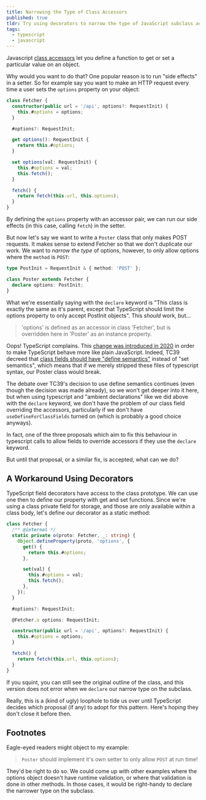 ```yaml
---
title: Narrowing the Type of Class Accessors
published: true
tldr: Try using decorators to narrow the type of JavaScript subclass accessors
tags:
  - typescript
  - javascript
---
```


Javascript [class accessors][accessors] let you define a function to get or set
a particular value on an object.

Why would you want to do that? One popular reason is to run "side effects" in a
setter. So for example say you want to make an HTTP request every time a user
sets the `options` property on your object:
 
```ts
class Fetcher {
  constructor(public url = '/api', options?: RequestInit) {
    this.#options = options;
  }

  #options?: RequestInit;

  get options(): RequestInit {
    return this.#options;
  }

  set options(val: RequestInit) {
    this.#options = val;
    this.fetch();
  }

  fetch() {
    return fetch(this.url, this.options);
  }
}
```

By defining the `options` property with an accessor pair, we can run our side
effects (in this case, calling `fetch`) in the setter.

But now let's say we want to write a `Poster` class that only makes POST
requests. It makes sense to extend Fetcher so that we don't duplicate our work.
We want to _narrow the type_ of options, however, to only allow options where
the `method` is `POST`:

```ts
type PostInit = RequestInit & { method: 'POST' };

class Poster extends Fetcher {
  declare options: PostInit;
}
```

What we're essentially saying with the `declare` keyword is "This class is
exactly the same as it's parent, except that TypeScript should limit the
options property to only accept PostInit objects". This _should_ work, but...

> 'options' is defined as an accessor in class 'Fetcher', but is overridden
> here in 'Poster' as an instance property.

Oops! TypeScript complains. This [change was introduced in 2020][tsdefine] in
order to make TypeScript behave more like plain JavaScript. Indeed, TC39
decreed that [class fields should have "define semantics"][define] instead of
"set semantics", which means that if we merely stripped these files of
typescript syntax, our Poster class would break.

The debate over TC39's decision to use define semantics continues (even though
the decision was made already), so we won't get deeper into it here, but when
using typescript and "ambient declarations" like we did above with the
`declare` keyword, we don't have the problem of our class field overriding the
accessors, particularly if we don't have `useDefineForClassFields` turned on
(which is probably a good choice anyways).

In fact, one of the three proposals which aim to fix this behaviour in
typescript calls to allow fields to override accessors if they use the
`declare` keyword.

But until that proposal, or a similar fix, is accepted, what can we do?

## A Workaround Using Decorators

TypeScript field decorators have access to the class prototype. We can use one
then to define our property with get and set functions. Since we're using a
class private field for storage, and those are only available within a class
body, let's define our decorator as a static method:

```ts
class Fetcher {
  /** @internal */
  static private o(proto: Fetcher, _: string) {
    Object.defineProperty(proto, 'options', {
      get() {
        return this.#options;
      },

      set(val) {
        this.#options = val;
        this.fetch();
      },
    });
  }

  #options?: RequestInit;

  @Fetcher.o options: RequestInit;

  constructor(public url = '/api', options?: RequestInit) {
    this.#options = options;
  }

  fetch() {
    return fetch(this.url, this.options);
  }
}
```

If you squint, you can still see the original outline of the class, and this
version does not error when we `declare` our narrow type on the subclass.

Really, this is a (kind of ugly) loophole to tide us over until TypeScript
decides which proposal (if any) to adopt for this pattern. Here's hoping they
don't close it before then.

## Footnotes

Eagle-eyed readers might object to my example: 

> `Poster` should implement it's own setter to only allow `POST` at run time!

They'd be right to do so. We could come up with other examples where the
options object doesn't have runtime validation, or where that validation is
done in other methods. In those cases, it would be right-handy to declare the
narrower type on the subclass.

[accessors]: https://developer.mozilla.org/en-US/docs/Web/JavaScript/Reference/Functions/get
[define]: https://github.com/tc39/proposal-class-fields#public-fields-created-with-objectdefineproperty
[tsdefine]: https://github.com/microsoft/TypeScript/pull/37894
